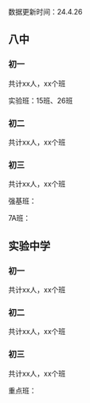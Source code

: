 数据更新时间：24.4.26

## 八中

### 初一

共计xx人，xx个班

实验班：15班、26班

### 初二

共计xx人，xx个班

### 初三

共计xx人，xx个班

强基班：

7A班：

## 实验中学

### 初一

共计xx人，xx个班

### 初二

共计xx人，xx个班

### 初三

共计xx人，xx个班

重点班：


